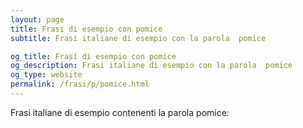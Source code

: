 ```yaml
---
layout: page
title: Frasi di esempio con pomice 
subtitle: Frasi italiane di esempio con la parola  pomice

og_title: Frasi di esempio con pomice 
og_description: Frasi italiane di esempio con la parola  pomice
og_type: website
permalink: /frasi/p/pomice.html
---
```


Frasi italiane di esempio contenenti la parola pomice:


